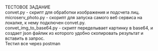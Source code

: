 ТЕСТОВОЕ ЗАДАНИE  
  convet.py - скрипт для обработки изображения и подсчета лиц.  
  microserv_photo.py - cкорипт для запуска самого веб сервиса на локалке, к нему подключен convet.py.  
  convet_img_to_base64.py - скрипт переделывает картинку в base64, и создает json файлик из которого удобно скопировать результат и вставить в запрос.  
  Тестил все через postman
